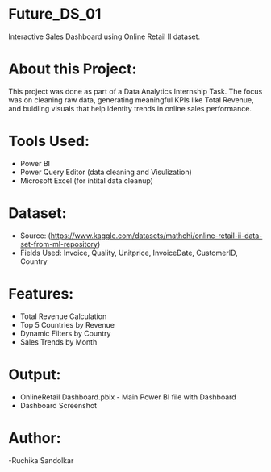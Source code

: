 # Future_DS_01
Interactive Sales Dashboard using Online Retail II dataset.

# About this Project:
This project was done as part of a Data Analytics Internship Task. The focus was on cleaning raw data, generating meaningful KPIs like Total Revenue, and buidling visuals that help identity trends in online sales performance.

# Tools Used:
- Power BI
- Power Query Editor (data cleaning and Visulization)
- Microsoft Excel (for intital data cleanup)

# Dataset:
- Source: (https://www.kaggle.com/datasets/mathchi/online-retail-ii-data-set-from-ml-repository)
- Fields Used: Invoice, Quality, Unitprice, InvoiceDate, CustomerID, Country
  
# Features:
- Total Revenue Calculation
- Top 5 Countries by Revenue
- Dynamic Filters by Country
- Sales Trends by Month

# Output:
- OnlineRetail Dashboard.pbix - Main Power BI file with Dashboard
- Dashboard Screenshot

# Author:
-Ruchika Sandolkar
